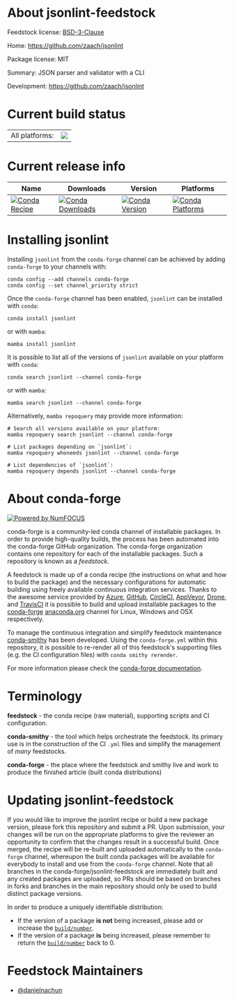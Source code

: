 About jsonlint-feedstock
========================

Feedstock license: [BSD-3-Clause](https://github.com/conda-forge/jsonlint-feedstock/blob/main/LICENSE.txt)

Home: https://github.com/zaach/jsonlint

Package license: MIT

Summary: JSON parser and validator with a CLI

Development: https://github.com/zaach/jsonlint

Current build status
====================


<table><tr><td>All platforms:</td>
    <td>
      <a href="https://dev.azure.com/conda-forge/feedstock-builds/_build/latest?definitionId=24238&branchName=main">
        <img src="https://dev.azure.com/conda-forge/feedstock-builds/_apis/build/status/jsonlint-feedstock?branchName=main">
      </a>
    </td>
  </tr>
</table>

Current release info
====================

| Name | Downloads | Version | Platforms |
| --- | --- | --- | --- |
| [![Conda Recipe](https://img.shields.io/badge/recipe-jsonlint-green.svg)](https://anaconda.org/conda-forge/jsonlint) | [![Conda Downloads](https://img.shields.io/conda/dn/conda-forge/jsonlint.svg)](https://anaconda.org/conda-forge/jsonlint) | [![Conda Version](https://img.shields.io/conda/vn/conda-forge/jsonlint.svg)](https://anaconda.org/conda-forge/jsonlint) | [![Conda Platforms](https://img.shields.io/conda/pn/conda-forge/jsonlint.svg)](https://anaconda.org/conda-forge/jsonlint) |

Installing jsonlint
===================

Installing `jsonlint` from the `conda-forge` channel can be achieved by adding `conda-forge` to your channels with:

```
conda config --add channels conda-forge
conda config --set channel_priority strict
```

Once the `conda-forge` channel has been enabled, `jsonlint` can be installed with `conda`:

```
conda install jsonlint
```

or with `mamba`:

```
mamba install jsonlint
```

It is possible to list all of the versions of `jsonlint` available on your platform with `conda`:

```
conda search jsonlint --channel conda-forge
```

or with `mamba`:

```
mamba search jsonlint --channel conda-forge
```

Alternatively, `mamba repoquery` may provide more information:

```
# Search all versions available on your platform:
mamba repoquery search jsonlint --channel conda-forge

# List packages depending on `jsonlint`:
mamba repoquery whoneeds jsonlint --channel conda-forge

# List dependencies of `jsonlint`:
mamba repoquery depends jsonlint --channel conda-forge
```


About conda-forge
=================

[![Powered by
NumFOCUS](https://img.shields.io/badge/powered%20by-NumFOCUS-orange.svg?style=flat&colorA=E1523D&colorB=007D8A)](https://numfocus.org)

conda-forge is a community-led conda channel of installable packages.
In order to provide high-quality builds, the process has been automated into the
conda-forge GitHub organization. The conda-forge organization contains one repository
for each of the installable packages. Such a repository is known as a *feedstock*.

A feedstock is made up of a conda recipe (the instructions on what and how to build
the package) and the necessary configurations for automatic building using freely
available continuous integration services. Thanks to the awesome service provided by
[Azure](https://azure.microsoft.com/en-us/services/devops/), [GitHub](https://github.com/),
[CircleCI](https://circleci.com/), [AppVeyor](https://www.appveyor.com/),
[Drone](https://cloud.drone.io/welcome), and [TravisCI](https://travis-ci.com/)
it is possible to build and upload installable packages to the
[conda-forge](https://anaconda.org/conda-forge) [anaconda.org](https://anaconda.org/)
channel for Linux, Windows and OSX respectively.

To manage the continuous integration and simplify feedstock maintenance
[conda-smithy](https://github.com/conda-forge/conda-smithy) has been developed.
Using the ``conda-forge.yml`` within this repository, it is possible to re-render all of
this feedstock's supporting files (e.g. the CI configuration files) with ``conda smithy rerender``.

For more information please check the [conda-forge documentation](https://conda-forge.org/docs/).

Terminology
===========

**feedstock** - the conda recipe (raw material), supporting scripts and CI configuration.

**conda-smithy** - the tool which helps orchestrate the feedstock.
                   Its primary use is in the construction of the CI ``.yml`` files
                   and simplify the management of *many* feedstocks.

**conda-forge** - the place where the feedstock and smithy live and work to
                  produce the finished article (built conda distributions)


Updating jsonlint-feedstock
===========================

If you would like to improve the jsonlint recipe or build a new
package version, please fork this repository and submit a PR. Upon submission,
your changes will be run on the appropriate platforms to give the reviewer an
opportunity to confirm that the changes result in a successful build. Once
merged, the recipe will be re-built and uploaded automatically to the
`conda-forge` channel, whereupon the built conda packages will be available for
everybody to install and use from the `conda-forge` channel.
Note that all branches in the conda-forge/jsonlint-feedstock are
immediately built and any created packages are uploaded, so PRs should be based
on branches in forks and branches in the main repository should only be used to
build distinct package versions.

In order to produce a uniquely identifiable distribution:
 * If the version of a package **is not** being increased, please add or increase
   the [``build/number``](https://docs.conda.io/projects/conda-build/en/latest/resources/define-metadata.html#build-number-and-string).
 * If the version of a package **is** being increased, please remember to return
   the [``build/number``](https://docs.conda.io/projects/conda-build/en/latest/resources/define-metadata.html#build-number-and-string)
   back to 0.

Feedstock Maintainers
=====================

* [@danielnachun](https://github.com/danielnachun/)

